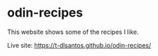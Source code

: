 # odin-recipes

This website shows some of the recipes I like.

Live site: https://t-dlsantos.github.io/odin-recipes/